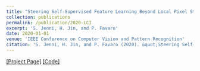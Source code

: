 ```yaml
---
title: "Steering Self-Supervised Feature Learning Beyond Local Pixel Statistics"
collection: publications
permalink: /publication/2020-LCI
excerpt: 'S. Jenni, H. Jin, and P. Favaro'
date: 2020-01-01
venue: 'IEEE Conference on Computer Vision and Pattern Recognition'
citation: 'S. Jenni, H. Jin, and P. Favaro (2020). &quot;Steering Self-Supervised Feature Learning Beyond Local Pixel Statistics.&quot; <i>CVPR 2020</i>.'
---
```


[[Project Page]](https://sjenni.github.io/LCI/) [[Code]](https://github.com/sjenni/LCI) 
